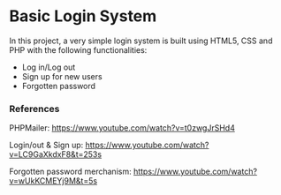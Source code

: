# Basic Login System
In this project, a very simple login system is built using HTML5, CSS and PHP with the following functionalities:
- Log in/Log out
- Sign up for new users
- Forgotten password

### References
PHPMailer: https://www.youtube.com/watch?v=t0zwgJrSHd4

Login/out & Sign up: https://www.youtube.com/watch?v=LC9GaXkdxF8&t=253s

Forgotten password merchanism: https://www.youtube.com/watch?v=wUkKCMEYj9M&t=5s
